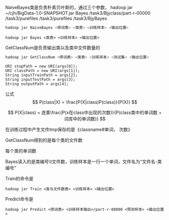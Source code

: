 NaiveBayes类是负责朴素贝叶斯的，通过三个参数，
 hadoop jar ~/cjh/BigData-1.0-SNAPSHOT.jar Bayes /task3/Bjyclass/part-r-00000 /task3/purefiles /task3/purefiles /task3/BjyBayes



```powershell
hadoop jar NaiveBayes <停词表> <类表> <训练样本> <输出位置>
```



```
hadoop jar Bayes <类表> <训练样本> <输出位置>
```



GetClassNum是负责输出类以及类中文件数量的

```powershell
hadoop jar GetClassNum <停词表> <类表> <训练样本> <测试集> <输出位置>
```

```
URI stopPath = new URI(args[0]);
URI classPath = new URI(args[1]);
String inputTrainPath = args[2];
String inputTestPath = args[3];
String outputPath = args[4];
```

公式
$$
P(class|X) = \frac{P(X|class)P(class)}{P(X)}
$$

$$
P(X|class) = 连乘\frac{P(x在class中出现的次数)}{P(class类中的单词数 + 词库中的单词数)}
$$

在训练过程中产生文件tmp保存的是《classname#单词， 次数》

GetClassNum得到的是每个类的文件数

每个类的单词数

Bayes读入的是类编号\t文件数，训练样本是一行一个单词，文件名为“文件名-类编号”



Train的命令是

```
hadoop jar Train <类与文件数表> <训练样本> <输出位置>
```

Predict命令是

```
hadoop jar Predict <停词表> <训练样本输出>/part-r-00000 <预测样本> <输出位置>
```

